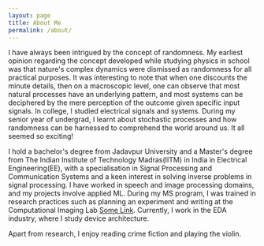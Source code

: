 ```yaml
---
layout: page
title: About Me
permalink: /about/
---
```


I have always been intrigued by the concept of randomness. My earliest opinion regarding the concept developed while studying physics in school was that nature's complex dynamics were dismissed as randomness for all practical purposes. It was interesting to note that when one discounts the minute details, then on a macroscopic level, one can observe that most natural processes have an underlying pattern, and most systems can be deciphered by the mere perception of the outcome given specific input signals. In college, I studied electrical signals and systems. During my senior year of undergrad, I learnt about stochastic processes and how randomness can be harnessed to comprehend the world around us. It all seemed so exciting!

I hold a bachelor's degree from Jadavpur University and a Master's degree from The Indian Institute of Technology Madras(IITM) in India in Electrical Engineering(EE), with a specialisation in Signal Processing and Communication Systems and a keen interest in solving inverse problems in signal processing. I have worked in speech and image processing domains, and my projects involve applied ML. During my MS program, I was trained in research practices such as planning an experiment and writing at the Computational Imaging Lab [Some Link](https://www.ee.iitm.ac.in/comp_photolab/). Currently, I work in the EDA industry, where I study device architecture.

Apart from research, I enjoy reading crime fiction and playing the violin.


